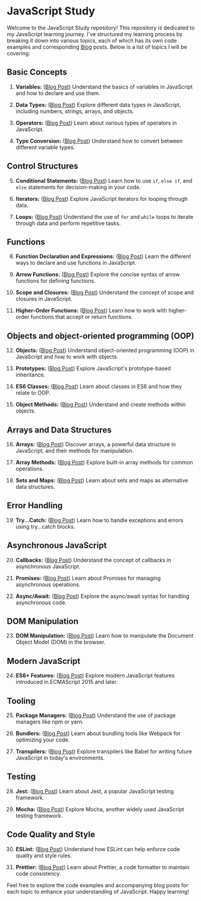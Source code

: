 # JavaScript Study

Welcome to the JavaScript Study repository! This repository is dedicated to my JavaScript learning journey. I've structured my learning process by breaking it down into various topics, each of which has its own code examples and corresponding [Blog](https://linkzy.dev/) posts. Below is a list of topics I will be covering:

## Basic Concepts

1. **Variables:** ([Blog Post](https://linkzy.dev/understanding-variables-in-javascript/)) Understand the basics of variables in JavaScript and how to declare and use them.

2. **Data Types:** ([Blog Post](https://linkzy.dev/understanding-javascript-data-structures/)) Explore different data types in JavaScript, including numbers, strings, arrays, and objects.

3. **Operators:** ([Blog Post](https://linkzy.dev/a-comprehensive-guide-to-javascript-operators/)) Learn about various types of operators in JavaScript.

4. **Type Conversion:** ([Blog Post](https://linkzy.dev/demystifying-type-conversion-in-javascript/)) Understand how to convert between different variable types.

## Control Structures

5. **Conditional Statements:** ([Blog Post](https://linkzy.dev/conditional-structures-in-javascript/)) Learn how to use `if`, `else if`, and `else` statements for decision-making in your code.

6. **Iterators:** ([Blog Post](https://linkzy.dev/iterators-in-javascript/)) Explore JavaScript iterators for looping through data.

7. **Loops:** ([Blog Post](https://linkzy.dev/loops-in-javascript/)) Understand the use of `for` and `while` loops to iterate through data and perform repetitive tasks.

## Functions

8. **Function Declaration and Expressions:** ([Blog Post](https://linkzy.dev/demystifying-javascript-functions/)) Learn the different ways to declare and use functions in JavaScript.

9. **Arrow Functions:** ([Blog Post](https://linkzy.dev/arrow-functions-the-concise-syntax/)) Explore the concise syntax of arrow functions for defining functions.

10. **Scope and Closures:** ([Blog Post](https://linkzy.dev/scope-and-closures-unveiling-javascripts-execution-context/)) Understand the concept of scope and closures in JavaScript.

11. **Higher-Order Functions:** ([Blog Post](https://linkzy.dev/higher-order-functions-embracing-the-power-of-functions/)) Learn how to work with higher-order functions that accept or return functions.

## Objects and object-oriented programming (OOP)

12. **Objects:** ([Blog Post](https://linkzy.dev/objects-in-javascript-unveiling-the-power-of-oop/)) Understand object-oriented programming (OOP) in JavaScript and how to work with objects.

13. **Prototypes:** ([Blog Post](https://linkzy.dev/prototypes-in-javascript-embracing-inheritance/)) Explore JavaScript's prototype-based inheritance.

14. **ES6 Classes:** ([Blog Post](https://linkzy.dev/es6-classes-the-modern-face-of-javascript-oop/)) Learn about classes in ES6 and how they relate to OOP.

15. **Object Methods:** ([Blog Post](https://linkzy.dev/object-methods-in-javascript-unleashing-the-power-of-functions-within-objects/)) Understand and create methods within objects.

## Arrays and Data Structures

16. **Arrays:** ([Blog Post](https://linkzy.dev/arrays-in-javascript-unveiling-the-power-of-ordered-collections/)) Discover arrays, a powerful data structure in JavaScript, and their methods for manipulation.

17. **Array Methods:** ([Blog Post](https://linkzy.dev/array-methods-in-javascript-built-in-functions/)) Explore built-in array methods for common operations.

18. **Sets and Maps:** ([Blog Post](https://linkzy.dev/sets-and-maps-in-javascript/)) Learn about sets and maps as alternative data structures.

## Error Handling

19. **Try...Catch:** ([Blog Post](https://linkzy.dev/error-handling-in-javascript-trycatch/)) Learn how to handle exceptions and errors using try...catch blocks.

## Asynchronous JavaScript

20. **Callbacks:** ([Blog Post](https://linkzy.dev/javascript-callbacks-understanding-asynchronous-programming/)) Understand the concept of callbacks in asynchronous JavaScript.

21. **Promises:** ([Blog Post](https://linkzy.dev/javascript-promises-managing-asynchronous-operations/)) Learn about Promises for managing asynchronous operations.

22. **Async/Await:** ([Blog Post](https://linkzy.dev/async-await-simplifying-asynchronous-javascript/)) Explore the async/await syntax for handling asynchronous code.

## DOM Manipulation

23. **DOM Manipulation:** ([Blog Post](https://linkzy.dev/dom-manipulation-in-javascript/)) Learn how to manipulate the Document Object Model (DOM) in the browser.

## Modern JavaScript

24. **ES6+ Features:** ([Blog Post](https://linkzy.dev/exploring-modern-javascript-es6-features/)) Explore modern JavaScript features introduced in ECMAScript 2015 and later.

## Tooling

25. **Package Managers:** ([Blog Post](https://linkzy.dev/javascript-dependency-management-npm-and-yarn/)) Understand the use of package managers like npm or yarn.

26. **Bundlers:** ([Blog Post](https://linkzy.dev/webpack-javascript-bundlers/)) Learn about bundling tools like Webpack for optimizing your code.

27. **Transpilers:** ([Blog Post](https://linkzy.dev/transpilers-in-javascript-babel/)) Explore transpilers like Babel for writing future JavaScript in today's environments.

## Testing

28. **Jest:** ([Blog Post](https://linkzy.dev/jest-elevating-javascript-testing-to-the-next-level/)) Learn about Jest, a popular JavaScript testing framework.

29. **Mocha:** ([Blog Post](https://linkzy.dev/mocha-testing-javascript-with-elegance-and-flexibility/)) Explore Mocha, another widely used JavaScript testing framework.

## Code Quality and Style

30. **ESLint:** ([Blog Post](https://linkzy.dev/eslint-elevating-code-quality-and-style-in-javascript/)) Understand how ESLint can help enforce code quality and style rules.

31. **Prettier:** ([Blog Post](https://linkzy.dev/prettier-achieving-code-consistency-with-ease/)) Learn about Prettier, a code formatter to maintain code consistency.

Feel free to explore the code examples and accompanying blog posts for each topic to enhance your understanding of JavaScript. Happy learning!
